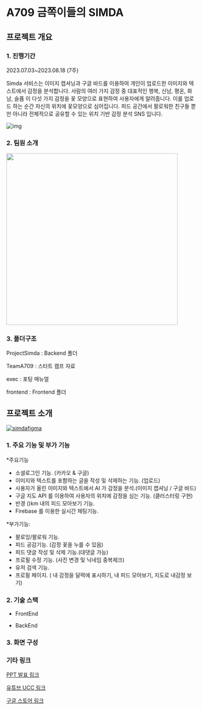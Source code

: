 # A709 금쪽이들의 SIMDA
## 프로젝트 개요
### 1. 진행기간
2023.07.03~2023.08.18 (7주)


 Simda 서비스는 이미지 캡셔닝과 구글 바드를 이용하여 개인이 업로드한 이미지와 텍스트에서 감정을 분석합니다. 사람의 여러 가지 감정 중 대표적인 행복, 신남, 평온, 화남, 슬픔 이 다섯 가지 감정을 꽃 모양으로 표현하여  사용자에게 알려줍니다. 이를 업로드 하는 순간 자신의 위치에 꽃모양으로 심어집니다. 피드 공간에서 팔로워한 친구들 뿐만 아니라 전체적으로 공유할 수 있는 위치 기반 감정 분석 SNS 입니다.

![img](/uploads/e5f1f09f57dee9581bd3b75f421d6e8b/img.gif)

### 2. 팀원 소개
<img src = "https://github.com/GoldenChildren/Simda/assets/122460802/259cd89a-9830-4c01-a9c5-4ae888cdc17b" width="450">

### 3. 폴더구조
ProjectSimda : Backend 폴더

TeamA709 : 스타트 캠프 자료

exec : 포팅 매뉴얼

frontend : Frontend 폴더 

## 프로젝트 소개
[![simdafigma](https://github.com/GoldenChildren/Simda/assets/122460802/de619e2a-7a0b-43d9-8fe0-07b2676c0c48)](https://www.figma.com/file/igLEfKOzK9Lbuq1UnitkYK/%EC%8B%AC%EB%8B%A4?type=design&node-id=0-1&mode=design)

### 1. 주요 기능 및 부가 기능
*주요기능
- 소셜로그인 기능. (카카오 & 구글)
- 이미지와 텍스트를 포함하는 글을 작성 및 삭제하는 기능. (업로드)
- 사용자가 올린 이미지와 텍스트에서 AI 가 감정을 분석.(이미지 캡셔닝 / 구글 바드)
- 구글 지도 API 를 이용하여 사용자의 위치에 감정을 심는 기능. (클러스터링 구현)
- 반경 ()km 내의 피드 모아보기 기능.
- Firebase 를 이용한 실시간 채팅기능.


*부가기능:
- 팔로잉/팔로워 기능.
- 피드 공감기능. (감정 꽃을 누를 수 있음)
- 피드 댓글 작성 및 삭제 기능.(대댓글 가능)
- 프로필 수정 기능. (사진 변경 및 닉네임 중복체크)
- 유저 검색 기능.
- 프로필 페이지. ( 내 감정을 달력에 표시하기, 내 피드 모아보기,  지도로 내감정 보기)



### 2. 기술 스택 
+ FrontEnd

+ BackEnd

### 3. 화면 구성



### 기타 링크
[PPT 발표 링크](https://www.canva.com/design/DAFrwICNf5A/kD4WbLgilbaFHOxD8VQ5-g/view?utm_content=DAFrwICNf5A&utm_campaign=designshare&utm_medium=link&utm_source=publishsharelink)

[유튜브 UCC 링크](https://www.youtube.com/watch?v=chIZHW4fDa0&feature=youtu.be)

[구글 스토어 링크](https://play.google.com/store/apps/details?id=com.ssafy.simda.simda)
